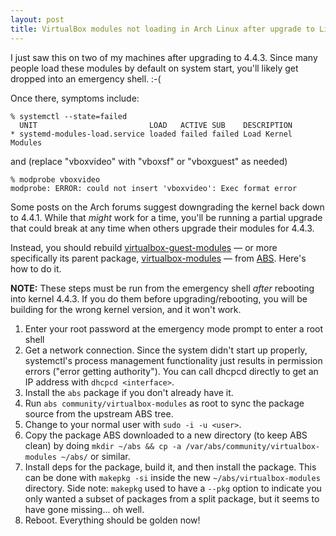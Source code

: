 ```yaml
---
layout: post
title: VirtualBox modules not loading in Arch Linux after upgrade to Linux 4.4.3
---
```


I just saw this on two of my machines after upgrading to 4.4.3. Since many
people load these modules by default on system start, you'll likely get dropped
into an emergency shell. :-(

Once there, symptoms include:

    % systemctl --state=failed
      UNIT                         LOAD   ACTIVE SUB    DESCRIPTION
    * systemd-modules-load.service loaded failed failed Load Kernel Modules

and (replace "vboxvideo" with "vboxsf" or "vboxguest" as needed)

    % modprobe vboxvideo
    modprobe: ERROR: could not insert 'vboxvideo': Exec format error

Some posts on the Arch forums suggest downgrading the kernel back down to
4.4.1. While that *might* work for a time, you'll be running a partial upgrade
that could break at any time when others upgrade their modules for 4.4.3.

Instead, you should rebuild [virtualbox-guest-modules][] &mdash; or more
specifically its parent package, [virtualbox-modules][] &mdash; from [ABS][].
Here's how to do it.

**NOTE:** These steps must be run from the emergency shell *after* rebooting
into kernel 4.4.3. If you do them before upgrading/rebooting, you will be
building for the wrong kernel version, and it won't work.

[virtualbox-guest-modules]: https://www.archlinux.org/packages/community/x86_64/virtualbox-guest-modules/
[virtualbox-modules]: https://www.archlinux.org/packages/community/x86_64/virtualbox-modules/
[ABS]: https://www.archlinux.org/packages/community/x86_64/virtualbox-modules/

1. Enter your root password at the emergency mode prompt to enter a root shell
2. Get a network connection. Since the system didn't start up properly,
   systemctl's process management functionality just results in permission
   errors ("error getting authority"). You can call dhcpcd directly to get an
   IP address with `dhcpcd <interface>`.
3. Install the `abs` package if you don't already have it.
4. Run `abs community/virtualbox-modules` as root to sync the package source
   from the upstream ABS tree.
5. Change to your normal user with `sudo -i -u <user>`.
6. Copy the package ABS downloaded to a new directory (to keep ABS clean) by
   doing `mkdir ~/abs && cp -a /var/abs/community/virtualbox-modules ~/abs/` or
   similar.
7. Install deps for the package, build it, and then install the package. This
   can be done with `makepkg -si` inside the new `~/abs/virtualbox-modules`
   directory. Side note: `makepkg` used to have a `--pkg` option to indicate
   you only wanted a subset of packages from a split package, but it seems to
   have gone missing... oh well.
8. Reboot. Everything should be golden now!
